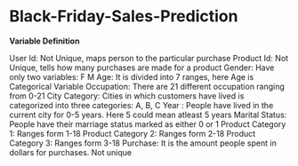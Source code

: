# Black-Friday-Sales-Prediction

**Variable Definition** 

User Id: Not Unique, maps person to the particular purchase
Product Id: Not Unique, tells how many purchases are made for a product
Gender: Have only two variables: F M
Age: It is divided into 7 ranges, here Age is Categorical Variable
Occupation: There are 21 different occupation ranging from 0-21
City Category: Cities in which customers have lived is categorized into three categories: A, B, C
Year : People have lived in the current city for 0-5 years. Here 5 could mean atleast 5 years
Marital Status: People have their marriage status marked as either 0 or 1
Product Category 1: Ranges form 1-18
Product Category 2: Ranges form 2-18
Product Category 3: Ranges form 3-18
Purchase: It is the amount people spent in dollars for purchases. Not unique
